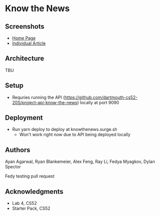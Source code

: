 # Know the News

## Screenshots 

* [Home Page](img/screenshot-home.png)
* [Individual Article](img/screenshot-article.png)

## Architecture

TBU

## Setup

* Requries running the API (https://github.com/dartmouth-cs52-20S/project-api-know-the-news) locally at port 9090

## Deployment

* Run yarn deploy to deploy at knowthenews.surge.sh
    * Won't work right now due to API being deployed locally

## Authors

Ayan Agarwal, Ryan Blankemeier, Alex Feng, Ray Li, Fedya Myagkov, Dylan Spector

Fedy testing pull request

## Acknowledgments
* Lab 4, CS52
* Starter Pack, CS52